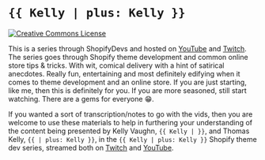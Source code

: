 # `{{ Kelly | plus: Kelly }}`

[![Creative Commons License](https://licensebuttons.net/l/by-sa/4.0/88x31.png)](https://creativecommons.org/licenses/by-sa/4.0/ "CC BY-SA 4.0")

This is a series through ShopifyDevs and hosted on [YouTube](https://www.youtube.com/channel/UCcYsEEKJtpxoO9T-keJZrEw) and [Twitch](https://www.twitch.tv/shopifydevs). The series goes through Shopify theme development and common online store tips &amp; tricks. With wit, comical delivery with a hint of satirical anecdotes. Really fun, entertaining and most definitely edifying when it comes to theme development and an online store. If you are just starting, like me, then this is definitely for you. If you are more seasoned, still start watching. There are a gems for everyone 😁.

If you wanted a sort of transcription/notes to go with the vids, then you are welcome to use these materials to help in furthering your understanding of the content being presented by Kelly Vaughn, `{{ Kelly | }}`, and Thomas Kelly, `{{ | plus: Kelly }}`, in the `{{ Kelly | plus: Kelly }}` Shopify theme dev series, streamed both on [Twitch](https://www.twitch.tv/shopifydevs) and [YouTube](https://www.youtube.com/channel/UCcYsEEKJtpxoO9T-keJZrEw).
